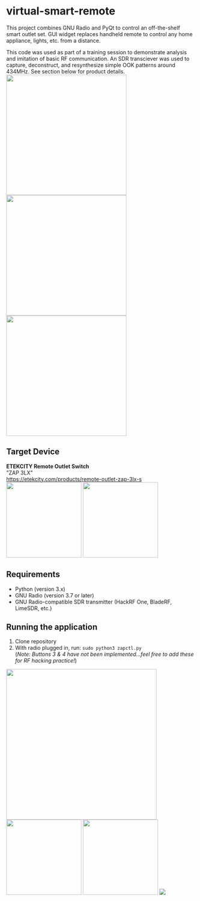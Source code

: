 # virtual-smart-remote
This project combines GNU Radio and PyQt to control an off-the-shelf smart outlet set. GUI widget replaces handheld remote to control any home appliance, lights, etc. from a distance. 

This code was used as part of a training session to demonstrate analysis and imitation of basic RF communication. An SDR transciever was used to capture, deconstruct, and resynthesize simple OOK patterns around 434MHz. See section below for product details.  
<img src="https://github.com/jrabinowitz2/virtual-smart-remote/assets/45504513/28e304ad-4e0e-42ba-970e-706c8a65c282" width=320>
<img src="https://github.com/jrabinowitz2/virtual-smart-remote/assets/45504513/160d0bb5-d26e-4fdf-958d-2dbc5dde47ca" width=320>
<img src="https://github.com/jrabinowitz2/virtual-smart-remote/assets/45504513/618129fc-4a9a-443d-a65f-a490dac8b342" width=320>


## Target Device
**ETEKCITY Remote Outlet Switch**  
"ZAP 3LX"  
https://etekcity.com/products/remote-outlet-zap-3lx-s  
<img src="https://github.com/jrabinowitz2/virtual-smart-remote/assets/45504513/64705fff-3e21-4ccb-acf3-b344422e2ae5" width=200>
<img src="https://github.com/jrabinowitz2/virtual-smart-remote/assets/45504513/b7e7bb1c-ae0c-4a32-ad84-89d23841b25e" width=200>


## Requirements
* Python (version 3.x)
* GNU Radio (version 3.7 or later)
* GNU Radio-compatible SDR transmitter (HackRF One, BladeRF, LimeSDR, etc.)
  
## Running the application
1. Clone repository
2. With radio plugged in, run:  `sudo python3 zapctl.py`  
(*Note: Buttons 3 & 4 have not been implemented...feel free to add these for RF hacking practice!*)
<img src="https://github.com/jrabinowitz2/virtual-smart-remote/assets/45504513/949c52c4-6c1c-4317-bd09-0043fa8673fb" width=400>
<img src="https://github.com/jrabinowitz2/virtual-smart-remote/assets/45504513/9dedf649-5366-44cd-8c40-7ed77d5e6a49" width=200>
<img src="https://github.com/jrabinowitz2/virtual-smart-remote/assets/45504513/322e4d86-ffb5-4c0d-8bd2-2c2b54045622" width=200>

<img src="https://github.com/jrabinowitz2/virtual-smart-remote/assets/45504513/3da80844-789c-428c-a23f-d9cff2c7d69a" >





